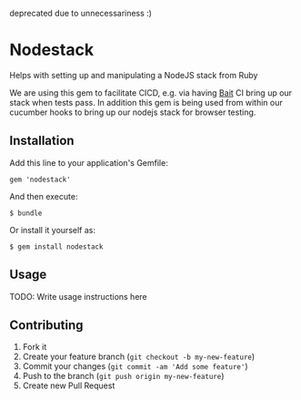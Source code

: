 deprecated due to unnecessariness :)

# Nodestack

Helps with setting up and manipulating a NodeJS stack from Ruby

We are using this gem to facilitate CICD, e.g. via having [Bait](https://github.com/keyvanfatehi/bait) CI bring up our stack when tests pass. In addition this gem is being used from within our cucumber hooks to bring up our nodejs stack for browser testing.

## Installation

Add this line to your application's Gemfile:

    gem 'nodestack'

And then execute:

    $ bundle

Or install it yourself as:

    $ gem install nodestack

## Usage

TODO: Write usage instructions here

## Contributing

1. Fork it
2. Create your feature branch (`git checkout -b my-new-feature`)
3. Commit your changes (`git commit -am 'Add some feature'`)
4. Push to the branch (`git push origin my-new-feature`)
5. Create new Pull Request
